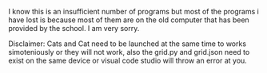 I know this is an insufficient number of programs but most of the programs i have lost is because most of them are on the old computer that has been provided by the school. I am very sorry.

Disclaimer: Cats and Cat need to be launched at the same time to works simoteniously or they will not work, also the grid.py and grid.json need to exist on the same device or visual code studio will throw an error at you.
